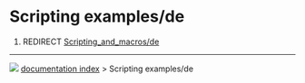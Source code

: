 # Scripting examples/de
1.  REDIRECT [Scripting_and_macros/de](Scripting_and_macros/de.md)



---
![](images/Right_arrow.png) [documentation index](../README.md) > Scripting examples/de
